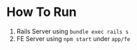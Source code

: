 # How To Run

1. Rails Server using `bundle exec rails s`
1. FE Server using `npm start` under `app/fe`